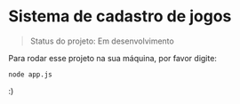 # Sistema de cadastro de jogos 

>Status do projeto: Em desenvolvimento

Para rodar esse projeto na sua máquina, por favor digite:

```
node app.js
```

:)
